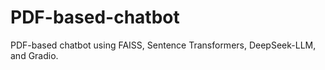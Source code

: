 # PDF-based-chatbot
PDF-based chatbot using FAISS, Sentence Transformers, DeepSeek-LLM, and Gradio.
